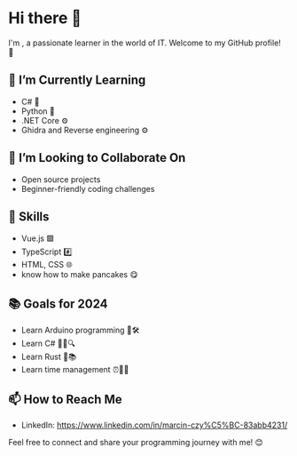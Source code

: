 # Hi there 👋

I'm , a passionate learner in the world of IT. Welcome to my GitHub profile! 🚀

## 🌱 I’m Currently Learning

- C# 🎯
- Python 🐍
- .NET Core ⚙️
- Ghidra and Reverse engineering ⚙️

## 🤝 I’m Looking to Collaborate On

- Open source projects
- Beginner-friendly coding challenges

## 🚀 Skills

- Vue.js 🟩
- TypeScript #️⃣
- HTML, CSS 🌐
- know how to make pancakes 😋

## 📚 Goals for 2024

- Learn Arduino programming 🤖🛠️
- Learn C# 👨‍💻🔍
- Learn Rust 🦀📚
- Learn time management ⏰📅🚀

## 📫 How to Reach Me

- LinkedIn: https://www.linkedin.com/in/marcin-czy%C5%BC-83abb4231/

Feel free to connect and share your programming journey with me! 😊

